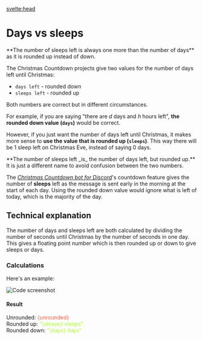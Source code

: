 <script>
	import Box from '$components/Box.svelte';
	import Note from '$components/Admonitions/Note.svelte';
	import Tip from '$components/Admonitions/Tip.svelte';

	const seconds_in_one_day = 86400;

	const now = new Date();
	const christmas = new Date(`December 25, ${now.getFullYear()} 00:00:00`);
	
	const difference_in_milliseconds = christmas - now;
	const difference_in_seconds = difference_in_milliseconds / 1000;
	
	const unrounded = difference_in_seconds / seconds_in_one_day;
	const sleeps = Math.ceil(unrounded); // round up
	const days = Math.floor(unrounded); // round down
</script>

<svelte:head>

<title>Days vs sleeps • Christmas Countdown</title>
<meta name="title" content="Days vs sleeps • Christmas Countdown" />
<meta name="og:title" content="Days vs sleeps • Christmas Countdown" />
<meta name="twitter:title" content="Days vs sleeps • Christmas Countdown" />
<meta name="description" content="The Christmas Countdown projects give two values for the number of days left until Christmas; both numbers are correct but in different circumstances." />
<meta name="og:description" content="The Christmas Countdown projects give two values for the number of days left until Christmas; both numbers are correct but in different circumstances." />
<meta name="twitter:description" content="The Christmas Countdown projects give two values for the number of days left until Christmas; both numbers are correct but in different circumstances." />
</svelte:head>

<div class="max-w-2xl mx-auto">

<div class="m-4 sm:m-8 prose sm:prose-lg">

# Days vs sleeps

<Note title="TL;DR">
**The number of sleeps left is always one more than the number of days** as it is rounded up instead of down.
</Note>

The Christmas Countdown projects give two values for the number of days left until Christmas:

- `days left` - rounded down
- `sleeps left` - rounded up

Both numbers are correct but in different circumstances.

For example, if you are saying "there are _d_ days and _h_ hours left", **the rounded down value (`days`)** would be correct.

However, if you just want the number of days left until Christmas, it makes more sense to **use the value that is rounded up (`sleeps`)**.
This way there will be 1 sleep left on Christmas Eve, instead of saying 0 days.

<Tip>
**The number of sleeps left _is_ the number of days left, but rounded up.**
It is just a different name to avoid confusion between the two numbers.
</Tip>

The [_Christmas Countdown bot for Discord_](/discord)'s countdown feature gives the number of **sleeps** left as the message is sent early in the morning at the start of each day.
Using the rounded down value would ignore what is left of today, which is the majority of the day.

## Technical explanation

The number of days and sleeps left are both calculated by dividing the number of seconds until Christmas by the number of seconds in one day.
This gives a floating point number which is then rounded up or down to give sleeps or days.

### Calculations

Here's an example:

![Code screenshot](/carbon.png)


#### Result
<Box>
<p class="p-6 font-mono text-sm">
Unrounded: <span style='color:tomato;'>{unrounded}</span>
<br>
Rounded up: <span style='color:greenyellow;'>"{sleeps} sleeps"</span>
<br>Rounded down: <span style='color:greenyellow;'>"{days} days"</span>
</p>
</Box>

</div>

</div>
